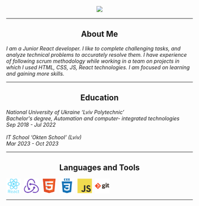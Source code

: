 <div id="header" align="center">
  <img src="https://media.giphy.com/media/VTtANKl0beDFQRLDTh/giphy.gif" width="500"/>
</div>
<hr/>
<div>
<h2 align="center">About Me</h2>
<p><i>I am a Junior React developer. I like to complete
challenging tasks, and analyze technical problems to
accurately resolve them. I have experience of following
scrum methodology while working in a team on projects
in which I used HTML, CSS, JS, React technologies. I am
focused on learning and gaining more skills.</i></p><hr/>
</div>
<div>
  <h2 align="center">Education</h2>
  <p><i>National University of Ukraine
‘Lviv Polytechnic’ <br/>
Bachelor's degree, Automation and computer-
integrated technologies <br/>
Sep 2018 - Jul 2022 <br/> <br/>
IT School ‘Okten School’ (Lviv) <br/>
Mar 2023 - Oct 2023</i></p><hr/>
</div>
<div>
    <h2 align="center">Languages and Tools</h2>
    <div>
  <img src="https://github.com/devicons/devicon/blob/master/icons/react/react-original-wordmark.svg" title="React" alt="React" width="40" height="40"/>&nbsp;
  <img src="https://github.com/devicons/devicon/blob/master/icons/redux/redux-original.svg" title="Redux" alt="Redux " width="40" height="40"/>&nbsp;
        <img src="https://github.com/devicons/devicon/blob/master/icons/html5/html5-original.svg" title="HTML5" alt="HTML" width="40" height="40"/>&nbsp;
  <img src="https://github.com/devicons/devicon/blob/master/icons/css3/css3-plain-wordmark.svg"  title="CSS3" alt="CSS" width="40" height="40"/>&nbsp;
  <img src="https://github.com/devicons/devicon/blob/master/icons/javascript/javascript-original.svg" title="JavaScript" alt="JavaScript" width="40" height="40"/>&nbsp;
  <img src="https://github.com/devicons/devicon/blob/master/icons/git/git-original-wordmark.svg" title="Git" **alt="Git" width="40" height="40"/>
</div>
</div>
<hr/>
